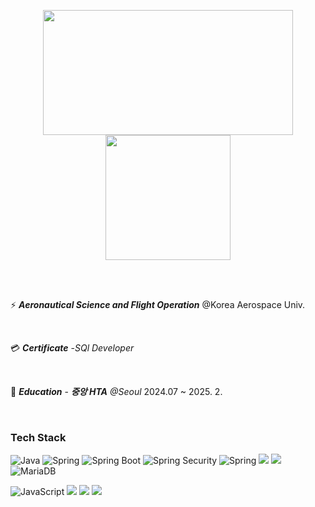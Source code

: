 <p align="center">
  <img height="200" width="400" src="http://mazassumnida.wtf/api/v2/generate_badge?boj=kdh940" onclick="window.location.href='https://solved.ac/profile/kdh940';" style="cursor: pointer;"/>
  <img height="200" src="https://streak-stats.demolab.com/?user=DNGHKM&theme=buefy&border=E4E2E2&card_width=400" />
</p>
<br>

<br>

⚡ ***Aeronautical Science and Flight Operation*** @Korea Aerospace Univ.

<br>

💳 ***Certificate*** -*SQl Developer*

<br>

🏫 ***Education*** - ***중앙 HTA*** *@Seoul* 2024.07 ~ 2025. 2.


<br>

### Tech Stack
<p>
  <img src="https://img.shields.io/badge/Java-007396?style=flat&logo=Java&logoColor=white" alt="Java"> 
  <img src="https://img.shields.io/badge/Spring-6DB33F?style=flat&logo=Spring&logoColor=white" alt="Spring"> 
  <img src="https://img.shields.io/badge/Spring%20Boot-%236DB33F?style=flat&logo=springboot&logoColor=white" alt="Spring Boot"> 
  <img src="https://img.shields.io/badge/Spring%20Security-%236DB33F?style=flat&logo=springsecurity&logoColor=white" alt="Spring Security"> 
  <img src="https://img.shields.io/badge/Spring AI-6DB33F?style=flat&logo=Spring&logoColor=white" alt="Spring"> 
  <img src="https://img.shields.io/badge/oracle-F80000?style=flate&logo=oracle&logoColor=white"> 
  <img src="https://img.shields.io/badge/mysql-4479A1?style=flat&logo=mysql&logoColor=white">
  <img src="https://img.shields.io/badge/MariaDB-003545?style=flat&logo=MariaDB&logoColor=white" alt="MariaDB"> 
</p>

<p>
  <img src="https://img.shields.io/badge/JavaScript-F7DF1E?style=flat&logo=javascript&logoColor=white" alt="JavaScript"> 
  <img src="https://img.shields.io/badge/HTML5-E34F26?style=flat&logo=html5&logoColor=white"> 
  <img src="https://img.shields.io/badge/CSS3-1572B6?style=flat&logo=css3&logoColor=white"> 
  <img src="https://img.shields.io/badge/bootstrap-7952B3?style=flat&logo=bootstrap&logoColor=white">
</p>
